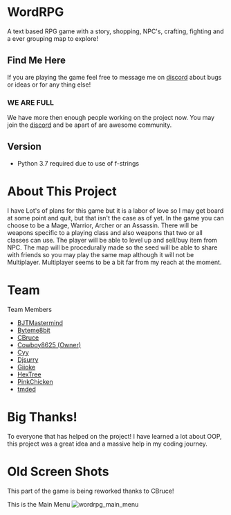 # WordRPG

  A text based RPG game with a story, shopping, NPC's, crafting, fighting and a ever grouping map to explore!

## Find Me Here
If you are playing the game feel free to message me on [discord](https://discord.gg/8bkzqfm) about bugs or ideas
or for any thing else!

### WE ARE FULL
We have more then enough people working on the project now.  You may join the [discord](https://discord.gg/8bkzqfm) and be apart of are awesome community.

## Version
* Python 3.7 required due to use of f-strings

# About This Project
I have Lot's of plans for this game but it is a labor of love so I may get board at some point and quit, but that isn't the case as of yet. In the game you can choose to be a Mage, Warrior, Archer or an Assassin. There will be weapons specific to a playing class and also weapons that two or all classes can use. The player will be able to level up and sell/buy item from NPC.
The map will be procedurally made so the seed will be able to share with friends so you may play the same map although it will not be Multiplayer. Multiplayer seems to be a bit far from my reach at the moment.

# Team
<a name="team-members"></a>Team Members
* [BJTMastermind](https://github.com/bjtmastermind)
* [Byteme8bit](https://github.com/Byteme8bit)
* [CBruce](https://github.com/ChristopherLBruce)
* [Cowboy8625 (Owner)](https://github.com/cowboy8625)
* [Cyy](https://github.com/JamesCourcelle)
* [Djsurry](https://github.com/Djsurry)
* [Giioke](https://github.com/Giioke)
* [HexTree](https://github.com/HexTree)
* [PinkChicken](https://github.com/PinkChicken)
* [tmded](https://github.com/tmded)

# Big Thanks!
To everyone that has helped on the project!  I have learned a lot about OOP, this project was a great idea and a massive help in my coding journey.

# Old Screen Shots
This part of the game is being reworked thanks to CBruce!

This is the Main Menu
![wordrpg_main_menu](https://user-images.githubusercontent.com/43012445/48389982-80e16100-e6c5-11e8-99e1-56bf323d52f7.PNG)




